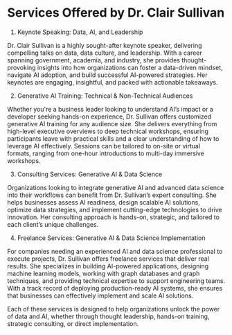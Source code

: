 # Services Offered by Dr. Clair Sullivan

1. Keynote Speaking: Data, AI, and Leadership
   
Dr. Clair Sullivan is a highly sought-after keynote speaker, delivering compelling talks on data, data culture, and leadership. With a career spanning government, academia, and industry, she provides thought-provoking insights into how organizations can foster a data-driven mindset, navigate AI adoption, and build successful AI-powered strategies. Her keynotes are engaging, insightful, and packed with actionable takeaways.

2. Generative AI Training: Technical & Non-Technical Audiences
   
Whether you're a business leader looking to understand AI’s impact or a developer seeking hands-on experience, Dr. Sullivan offers customized generative AI training for any audience size. She delivers everything from high-level executive overviews to deep technical workshops, ensuring participants leave with practical skills and a clear understanding of how to leverage AI effectively. Sessions can be tailored to on-site or virtual formats, ranging from one-hour introductions to multi-day immersive workshops.

3. Consulting Services: Generative AI & Data Science
   
Organizations looking to integrate generative AI and advanced data science into their workflows can benefit from Dr. Sullivan’s expert consulting. She helps businesses assess AI readiness, design scalable AI solutions, optimize data strategies, and implement cutting-edge technologies to drive innovation. Her consulting approach is hands-on, strategic, and tailored to each client’s unique challenges.

4. Freelance Services: Generative AI & Data Science Implementation
 
For companies needing an experienced AI and data science professional to execute projects, Dr. Sullivan offers freelance services that deliver real results. She specializes in building AI-powered applications, designing machine learning models, working with graph databases and graph techniques, and providing technical expertise to support engineering teams. With a track record of deploying production-ready AI systems, she ensures that businesses can effectively implement and scale AI solutions.

Each of these services is designed to help organizations unlock the power of data and AI, whether through thought leadership, hands-on training, strategic consulting, or direct implementation.
